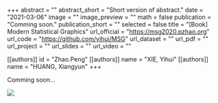 +++
abstract = ""
abstract_short = "Short version of abstract."
date = "2021-03-06"
image = ""
image_preview = ""
math = false
publication = "Comming soon."
publication_short = ""
selected = false
title = "[Book] Modern Statistical Graphics"
url_official = "https://msg2020.pzhao.org"
url_code = "https://github.com/yihui/MSG"
url_dataset = ""
url_pdf = ""
url_project = ""
url_slides = ""
url_video = ""

[[authors]]
    id = "Zhao.Peng"
[[authors]]
    name = "XIE, Yihui"
[[authors]]
    name = "HUANG, Xiangyun"
+++

Comming soon...

![](../../img/publication/book-2021-zhao.png)
